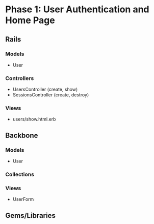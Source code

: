 # Phase 1: User Authentication and Home Page

## Rails
### Models
* User

### Controllers
* UsersController (create, show)
* SessionsController (create, destroy)

### Views
* users/show.html.erb

## Backbone
### Models
* User

### Collections

### Views
* UserForm

## Gems/Libraries

